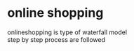 <html>
  <head> <h1> online shopping </h1></head>
  <body>
  <p>onlineshopping is type of waterfall model<br>
  step by step process are followed<br>
  </p>
<html>
